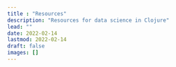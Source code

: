 ```yaml
---
title : "Resources"
description: "Resources for data science in Clojure"
lead: ""
date: 2022-02-14
lastmod: 2022-02-14
draft: false
images: []
---
```

